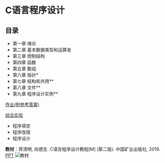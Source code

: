 # C语言程序设计

## 目录
- 第一章 绪论
- 第二章 基本数据类型和运算发
- 第三章 控制结构
- 第四章 函数
- 第五章 数组
- 第六章 指针*
- 第七章 结构和共用**
- 第八章 文件**
- 第九章 程序设计实例**

[作业(附参考答案)]()

[综合实验]()
- 程序填空
- 程序改错
- 程序设计

**教材**：蒋清明, 向德生. C语言程序设计教程[M] (第二版). 中国矿业出版社, 2019. [PPT]()
![教材](C语言教材封面.jpg)

